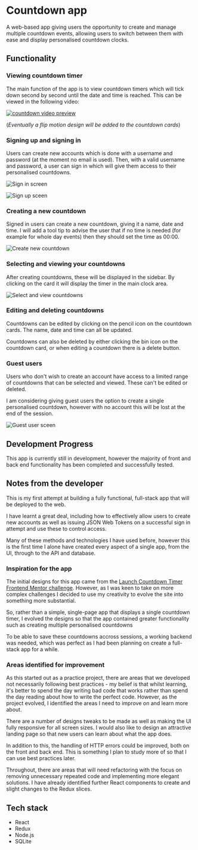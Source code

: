 # Countdown app

A web-based app giving users the opportunity to create and manage multiple countdown events, allowing users to switch between them with ease and display personalised countdown clocks.

## Functionality

### Viewing countdown timer

The main function of the app is to view countdown timers which will tick down second by second until the date and time is reached. This can be viewed in the following video:

[![countdown video preview](./demo-images/countdown-video-preview.jpg)](https://www.loom.com/share/3c5bf264537247148f5655e0af6fc9bf)

(_Eventually a flip motion design will be added to the countdown cards_)

### Signing up and signing in

Users can create new accounts which is done with a username and password (at the moment no email is used). Then, with a valid username and password, a user can sign in which will give them access to their personalised countdowns.

![Sign in screen](./demo-images/signin-demo.jpg "Sign in screen")

![Sign up sceen](./demo-images/signup-demo.jpg "Sign up screen")

### Creating a new countdown

Signed in users can create a new countdown, giving it a name, date and time. I will add a tool tip to advise the user that if no time is needed (for example for whole day events) then they should set the time as 00:00.

![Create new countdown](./demo-images/create-countdown-demo.jpg "Creating a new countdown")

### Selecting and viewing your countdowns

After creating countdowns, these will be displayed in the sidebar. By clicking on the card it will display the timer in the main clock area.

![Select and view countdowns](./demo-images/select-countdown-demo.jpg "Selecting and viewing your countdowns")

### Editing and deleting countdowns

Countdowns can be edited by clicking on the pencil icon on the countdown cards. The name, date and time can all be updated.

Countdowns can also be deleted by either clicking the bin icon on the countdown card, or when editing a countdown there is a delete button.

### Guest users

Users who don't wish to create an account have access to a limited range of countdowns that can be selected and viewed. These can't be edited or deleted.

I am considering giving guest users the option to create a single personalised countdown, however with no account this will be lost at the end of the session.

![Guest user sceen](./demo-images/guest-user-demo.jpg "Guest user screen")

## Development Progress

This app is currently still in development, however the majority of front and back end functionality has been completed and successfully tested.

## Notes from the developer

This is my first attempt at building a fully functional, full-stack app that will be deployed to the web.

I have learnt a great deal, including how to effectively allow users to create new accounts as well as issuing JSON Web Tokens on a successful sign in attempt and use these to control access.

Many of these methods and technologies I have used before, however this is the first time I alone have created every aspect of a single app, from the UI, through to the API and database.

### Inspiration for the app

The initial designs for this app came from the [Launch Countdown Timer Frontend Mentor challenge](https://www.frontendmentor.io/challenges/launch-countdown-timer-N0XkGfyz-). However, as I was keen to take on more complex challenges I decided to use my creativity to evolve the site into something more substantial.

So, rather than a simple, single-page app that displays a single countdown timer, I evolved the designs so that the app contained greater functionality such as creating multiple personalised countdowns

To be able to save these countdowns accross sessions, a working backend was needed, which was perfect as I had been planning on create a full-stack app for a while.

### Areas identified for improvement

As this started out as a practice project, there are areas that we developed not necessarily following best practices - my belief is that whilst learning, it's better to spend the day writing bad code that works rather than spend the day reading about how to write the perfect code. However, as the project evolved, I identified the areas I need to improve on and learn more about.

There are a number of designs tweaks to be made as well as making the UI fully responsive for all screen sizes. I would also like to design an attractive landing page so that new users can learn about what the app does.

In addition to this, the handling of HTTP errors could be improved, both on the front and back end. This is something I plan to study more of so that I can use best practices later.

Throughout, there are areas that will need refactoring with the focus on removing unnecessary repeated code and implementing more elegant solutions. I have already identified further React components to create and slight changes to the Redux slices.

## Tech stack

- React
- Redux
- Node.js
- SQLite
